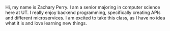 Hi, my name is Zachary Perry. I am a senior majoring in computer science here at UT. I really enjoy backend programming, specifically creating APIs and different microservices. I am excited to take this class, as I have no idea what it is and love learning new things.
